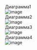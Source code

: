 <Br>Диаграмма1
<Br>![image](https://github.com/Sh1Ze96/DemoEkzamen/assets/97594421/bf5d753f-de36-4b2a-ab00-dfe2803983dd)
<Br>Диаграмма2
<Br>![image](https://github.com/Sh1Ze96/DemoEkzamen/assets/97594421/9e1e99cf-77f9-4595-a007-b6aa30ded55a)
<Br>Диаграмма3
<Br>![image](https://github.com/Sh1Ze96/DemoEkzamen/assets/97594421/cb2d7157-1d9f-4718-9126-705ac6442b90)
<Br>Диаграмма4
<Br>![image](https://github.com/Sh1Ze96/DemoEkzamen/assets/97594421/2915d17b-0dba-40c3-97f9-b8cb813a86d5)


